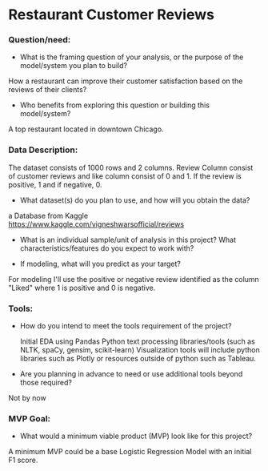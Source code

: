# Restaurant Customer Reviews

### Question/need:

- What is the framing question of your analysis, or the purpose of the model/system you plan to build?

How a restaurant can improve their customer satisfaction based on the reviews of their clients?

- Who benefits from exploring this question or building this model/system?

A top restaurant located in downtown Chicago.

### Data Description:

The dataset consists of 1000 rows and 2 columns. Review Column consist of customer reviews and like column consist of 0 and 1. If the review is positive, 1 and if negative, 0.

- What dataset(s) do you plan to use, and how will you obtain the data?

a Database from Kaggle https://www.kaggle.com/vigneshwarsofficial/reviews

- What is an individual sample/unit of analysis in this project? What characteristics/features do you expect to work with?

- If modeling, what will you predict as your target?

For modeling I'll use the positive or negative review identified as the column "Liked" where 1 is positive and 0 is negative.

### Tools:

- How do you intend to meet the tools requirement of the project?

  Initial EDA using Pandas
  Python text processing libraries/tools (such as NLTK, spaCy, gensim, scikit-learn)
  Visualization tools will include python libraries such as Plotly or resources outside of python such as Tableau.

- Are you planning in advance to need or use additional tools beyond those required?

Not by now

### MVP Goal:

- What would a minimum viable product (MVP) look like for this project?

A minimum MVP could be a base Logistic Regression Model with an initial F1 score.

